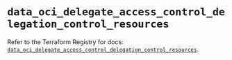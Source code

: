 # `data_oci_delegate_access_control_delegation_control_resources`

Refer to the Terraform Registry for docs: [`data_oci_delegate_access_control_delegation_control_resources`](https://registry.terraform.io/providers/hashicorp/oci/7.19.0/docs/data-sources/delegate_access_control_delegation_control_resources).
